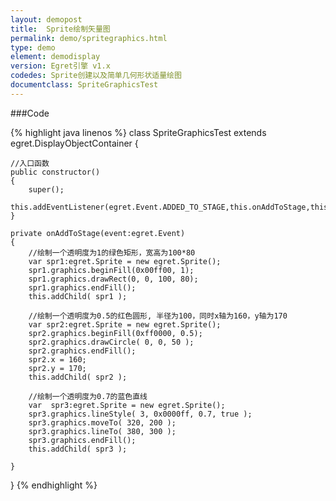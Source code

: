 ```yaml
---
layout: demopost
title:  Sprite绘制矢量图
permalink: demo/spritegraphics.html
type: demo
element: demodisplay
version: Egret引擎 v1.x
codedes: Sprite创建以及简单几何形状适量绘图
documentclass: SpriteGraphicsTest
---
```


###Code

{% highlight java linenos %}
class SpriteGraphicsTest extends egret.DisplayObjectContainer
{

    //入口函数
    public constructor()
    {
        super();
        this.addEventListener(egret.Event.ADDED_TO_STAGE,this.onAddToStage,this);
    }

    private onAddToStage(event:egret.Event)
    {
        //绘制一个透明度为1的绿色矩形，宽高为100*80
        var spr1:egret.Sprite = new egret.Sprite();
        spr1.graphics.beginFill(0x00ff00, 1);
        spr1.graphics.drawRect(0, 0, 100, 80);
        spr1.graphics.endFill();
        this.addChild( spr1 );

        //绘制一个透明度为0.5的红色圆形, 半径为100，同时x轴为160，y轴为170
        var spr2:egret.Sprite = new egret.Sprite();
        spr2.graphics.beginFill(0xff0000, 0.5);
        spr2.graphics.drawCircle( 0, 0, 50 );
        spr2.graphics.endFill();
        spr2.x = 160;
        spr2.y = 170;
        this.addChild( spr2 );

        //绘制一个透明度为0.7的蓝色直线
        var  spr3:egret.Sprite = new egret.Sprite();
        spr3.graphics.lineStyle( 3, 0x0000ff, 0.7, true );
        spr3.graphics.moveTo( 320, 200 );
        spr3.graphics.lineTo( 380, 300 );
        spr3.graphics.endFill();
        this.addChild( spr3 );

    }

}
{% endhighlight %}
